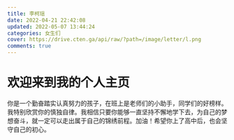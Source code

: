 ```yaml
---
title: 李柯瑶
date: 2022-04-21 22:42:08
updated: 2022-05-07 13:44:24
categories: 女生们
cover: https://drive.cten.ga/api/raw/?path=/image/letter/l.png
comments: true
---
```

# 欢迎来到我的个人主页

你是一个勤奋踏实认真努力的孩子，在班上是老师们的小助手，同学们的好榜样。我特别欣赏你的慎独自律。我相信只要你能够一直坚持不懈地学下去，为自己的梦想奋斗，就一定可以走出属于自己的锦绣前程。加油！希望你上了高中后，也会坚守自己的初心。